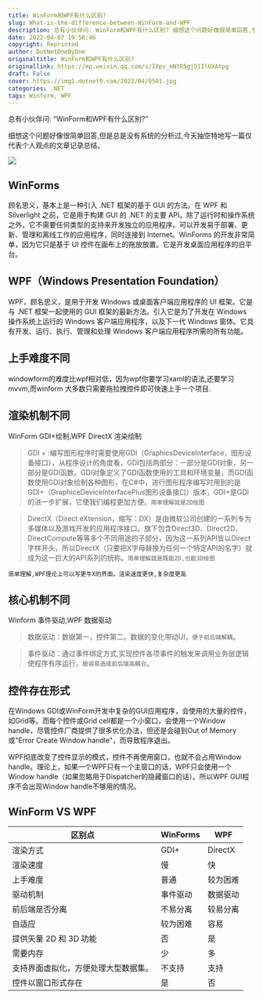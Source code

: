 ```yaml
---
title: WinForm和WPF有什么区别?
slug: What-is-the-difference-between-WinForm-and-WPF
description: 总有小伙伴问: WinForm和WPF有什么区别? 细想这个问题好像很简单回答,但是总是没有系统的分析过,今天抽空特地写一篇仅代表个人观点的文章记录总结。
date: 2022-04-07 19:56:46
copyright: Reprinted
author: DotNetOneByOne
originaltitle: WinForm和WPF有什么区别?
originallink: https://mp.weixin.qq.com/s/IXpv_mNtR5gjO1IlUXAtpg
draft: False
cover: https://img1.dotnet9.com/2022/04/0501.jpg
categories: .NET
tags: Winform, WPF
---
```


总有小伙伴问: “WinForm和WPF有什么区别?”

细想这个问题好像很简单回答,但是总是没有系统的分析过,今天抽空特地写一篇仅代表个人观点的文章记录总结。

![](https://img1.dotnet9.com/2022/04/0501.jpg)

## WinForms

顾名思义，基本上是一种引入 .NET 框架的基于 GUI 的方法。在 WPF 和 Silverlight 之前，它是用于构建 GUI 的 .NET 的主要 API。除了运行时和操作系统之外，它不需要任何类型的支持来开发独立的应用程序。可以开发易于部署、更新、管理和离线工作的应用程序，同时连接到 Internet。WinForms 的开发非常简单，因为它只是基于 UI 控件在画布上的拖放放置。它是开发桌面应用程序的旧平台。

## WPF（Windows Presentation Foundation）

WPF，顾名思义，是用于开发 Windows 或桌面客户端应用程序的 UI 框架。它是与 .NET 框架一起使用的 GUI 框架的最新方法。引入它是为了开发在 Windows 操作系统上运行的 Windows 客户端应用程序，以及下一代 Windows 窗体。它具有开发、运行、执行、管理和处理 Windows 客户端应用程序所需的所有功能。

## 上手难度不同

windowform的难度比wpf相对低，因为wpf你要学习xaml的语法,还要学习mvvm,而winform 大多数只需要拖拉拽控件即可快速上手一个项目.

## 渲染机制不同

WinForm GDI+绘制,WPF DirectX 渲染绘制

>GDI + :编写图形程序时需要使用GDI（GraphicsDeviceInterface，图形设备接口），从程序设计的角度看，GDI包括两部分：一部分是GDI对象，另一部分是GDI函数。GDI对象定义了GDI函数使用的工具和环境变量，而GDI函数使用GDI对象绘制各种图形，在C#中，进行图形程序编写时用到的是GDI+（GraphiceDeviceInterfacePlus图形设备接口）版本，GDI+是GDI的进一步扩展，它使我们编程更加方便。`简单理解就是2D绘图`

>DirectX（Direct eXtension，缩写：DX）是由微软公司创建的一系列专为多媒体以及游戏开发的应用程序接口。旗下包含Direct3D、Direct2D、DirectCompute等等多个不同用途的子部分，因为这一系列API皆以Direct字样开头，所以DirectX（只要把X字母替换为任何一个特定API的名字）就成为这一巨大的API系列的统称。`简单理解就是既能2D,也能3D绘图`

`简单理解,WPF理论上可以写更牛X的界面。渲染速度更快,复杂度更高`

## 核心机制不同

Winform 事件驱动,WPF 数据驱动

>数据驱动：数据第一，控件第二。数据的变化带动UI，`便于前后端解耦`。

>事件驱动：通过事件绑定方式,实现控件各项事件的触发来调用业务层逻辑使程序有序运行，`极容易造成前后端高耦合`。

## 控件存在形式

在Windows GDI或WinForm开发中复杂的GUI应用程序，会使用的大量的控件，如Grid等。而每个控件或Grid cell都是一个小窗口，会使用一个Window handle，尽管控件厂商提供了很多优化办法，但还是会碰到Out of Memory或"Error Create Window handle"，而导致程序退出。

WPF彻底改变了控件显示的模式，控件不再使用窗口，也就不会占用Window handle。理论上，如果一个WPF只有一个主窗口的话，WPF只会使用一个Window handle（如果忽略用于Dispatcher的隐藏窗口的话）。所以WPF GUI程序不会出现Window handle不够用的情况。

## WinForm VS WPF

| 区别点 | WinForms | WPF |
|--------|--------|--------|
| 渲染方式 | GDI+ | DirectX |
| 渲染速度 | 慢 | 快 |
| 上手难度 | 普通 | 较为困难 |
| 驱动机制 | 事件驱动 | 数据驱动 |
| 前后端是否分离 | 不易分离 | 较易分离 |
| 自适应 | 较为困难 | 容易 |
| 提供矢量 2D 和 3D 功能 | 否 | 是 |
| 需要内存 | 少 | 多 |
| 支持界面虚拟化，方便处理大型数据集。 | 不支持 | 支持 |
| 控件以窗口形式存在 | 是 | 否 |
